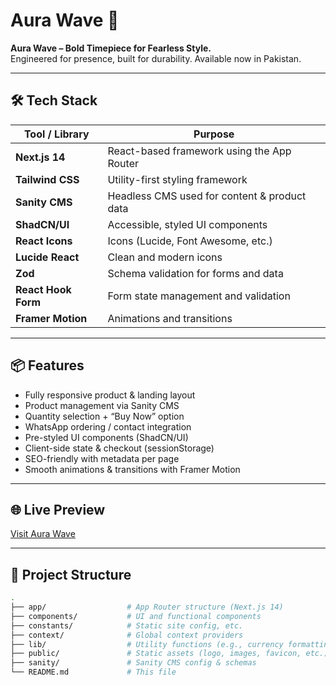 # Aura Wave 🌊  
**Aura Wave – Bold Timepiece for Fearless Style.**  
Engineered for presence, built for durability. Available now in Pakistan.

---

## 🛠️ Tech Stack

| Tool / Library        | Purpose                                                    |
|------------------------|-------------------------------------------------------------|
| **Next.js 14**         | React-based framework using the App Router                 |
| **Tailwind CSS**       | Utility-first styling framework                             |
| **Sanity CMS**         | Headless CMS used for content & product data               |
| **ShadCN/UI**          | Accessible, styled UI components                           |
| **React Icons**        | Icons (Lucide, Font Awesome, etc.)                          |
| **Lucide React**       | Clean and modern icons                                     |
| **Zod**                | Schema validation for forms and data                       |
| **React Hook Form**    | Form state management and validation                       |
| **Framer Motion**      | Animations and transitions                                 |

---

## 📦 Features

- Fully responsive product & landing layout  
- Product management via Sanity CMS  
- Quantity selection + “Buy Now” option  
- WhatsApp ordering / contact integration  
- Pre-styled UI components (ShadCN/UI)  
- Client-side state & checkout (sessionStorage)  
- SEO-friendly with metadata per page  
- Smooth animations & transitions with Framer Motion  

---

## 🌐 Live Preview

[Visit Aura Wave](https://aura-wave-five.vercel.app/)

---

## 📁 Project Structure

```bash
.
├── app/                  # App Router structure (Next.js 14)
├── components/           # UI and functional components
├── constants/            # Static site config, etc.
├── context/              # Global context providers
├── lib/                  # Utility functions (e.g., currency formatting)
├── public/               # Static assets (logo, images, favicon, etc.)
├── sanity/               # Sanity CMS config & schemas
└── README.md             # This file
